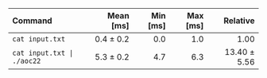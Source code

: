 | Command | Mean [ms] | Min [ms] | Max [ms] | Relative |
|:---|---:|---:|---:|---:|
| `cat input.txt` | 0.4 ± 0.2 | 0.0 | 1.0 | 1.00 |
| `cat input.txt \| ./aoc22` | 5.3 ± 0.2 | 4.7 | 6.3 | 13.40 ± 5.56 |
